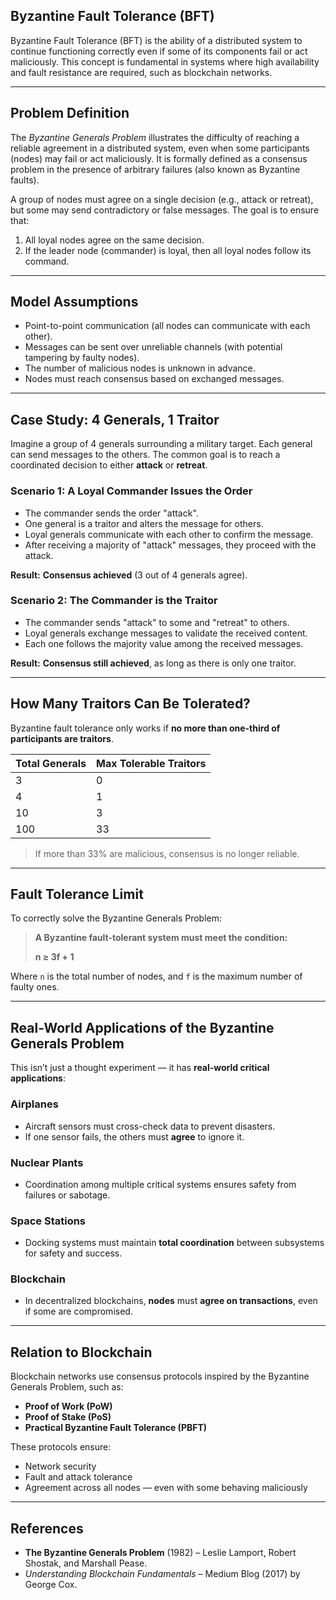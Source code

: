 ## **Byzantine Fault Tolerance (BFT)**

Byzantine Fault Tolerance (BFT) is the ability of a distributed system to continue functioning correctly even if some of its components fail or act maliciously. This concept is fundamental in systems where high availability and fault resistance are required, such as blockchain networks.

---

## **Problem Definition**

The *Byzantine Generals Problem* illustrates the difficulty of reaching a reliable agreement in a distributed system, even when some participants (nodes) may fail or act maliciously. It is formally defined as a consensus problem in the presence of arbitrary failures (also known as Byzantine faults).

A group of nodes must agree on a single decision (e.g., attack or retreat), but some may send contradictory or false messages. The goal is to ensure that:

1. All loyal nodes agree on the same decision.  
2. If the leader node (commander) is loyal, then all loyal nodes follow its command.

---

## **Model Assumptions**

- Point-to-point communication (all nodes can communicate with each other).  
- Messages can be sent over unreliable channels (with potential tampering by faulty nodes).  
- The number of malicious nodes is unknown in advance.  
- Nodes must reach consensus based on exchanged messages.

---

## **Case Study: 4 Generals, 1 Traitor**

Imagine a group of 4 generals surrounding a military target. Each general can send messages to the others. The common goal is to reach a coordinated decision to either **attack** or **retreat**.

###  Scenario 1: A Loyal Commander Issues the Order

- The commander sends the order "attack".  
- One general is a traitor and alters the message for others.  
- Loyal generals communicate with each other to confirm the message.  
- After receiving a majority of "attack" messages, they proceed with the attack.

**Result:**  **Consensus achieved** (3 out of 4 generals agree).

###  Scenario 2: The Commander is the Traitor

- The commander sends "attack" to some and "retreat" to others.  
- Loyal generals exchange messages to validate the received content.  
- Each one follows the majority value among the received messages.

**Result:**  **Consensus still achieved**, as long as there is only one traitor.

---

## **How Many Traitors Can Be Tolerated?**

Byzantine fault tolerance only works if **no more than one-third of participants are traitors**.

| Total Generals | Max Tolerable Traitors |
|----------------|------------------------|
| 3              | 0                      |
| 4              | 1                      |
| 10             | 3                      |
| 100            | 33                     |

>  If more than 33% are malicious, consensus is no longer reliable.

---

## **Fault Tolerance Limit**

To correctly solve the Byzantine Generals Problem:

> **A Byzantine fault-tolerant system must meet the condition:**  
>  
> **n ≥ 3f + 1**

Where `n` is the total number of nodes, and `f` is the maximum number of faulty ones.

---

## **Real-World Applications of the Byzantine Generals Problem**

This isn’t just a thought experiment — it has **real-world critical applications**:

###  Airplanes

- Aircraft sensors must cross-check data to prevent disasters.  
- If one sensor fails, the others must **agree** to ignore it.

###  Nuclear Plants

- Coordination among multiple critical systems ensures safety from failures or sabotage.

###  Space Stations

- Docking systems must maintain **total coordination** between subsystems for safety and success.

###  Blockchain

- In decentralized blockchains, **nodes** must **agree on transactions**, even if some are compromised.

---

## **Relation to Blockchain**

Blockchain networks use consensus protocols inspired by the Byzantine Generals Problem, such as:

- **Proof of Work (PoW)**  
- **Proof of Stake (PoS)**  
- **Practical Byzantine Fault Tolerance (PBFT)**

These protocols ensure:

-  Network security  
-  Fault and attack tolerance  
-  Agreement across all nodes — even with some behaving maliciously

---

## **References**

-  **The Byzantine Generals Problem** (1982) – Leslie Lamport, Robert Shostak, and Marshall Pease.  
-  *Understanding Blockchain Fundamentals* – Medium Blog (2017) by George Cox.








